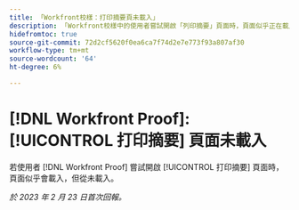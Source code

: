 ```yaml
---
title: 「Workfront校樣：打印摘要頁未載入」
description: 「Workfront校樣中的使用者嘗試開啟「列印摘要」頁面時，頁面似乎正在載入，但從未載入。」
hidefromtoc: true
source-git-commit: 72d2cf5620f0ea6ca7f74d2e7e773f93a807af30
workflow-type: tm+mt
source-wordcount: '64'
ht-degree: 6%

---
```



# [!DNL Workfront Proof]: [!UICONTROL 打印摘要] 頁面未載入

若使用者 [!DNL Workfront Proof] 嘗試開啟 [!UICONTROL 打印摘要] 頁面時，頁面似乎會載入，但從未載入。

_於 2023 年 2 月 23 日首次回報。_

